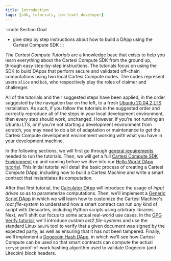 ```yaml
---
title: Introduction
tags: [sdk, tutorials, low-level developer]
---
```


:::note Section Goal
- give step by step instructions about how to build a DApp using the Cartesi Compute SDK
:::


*The Cartesi Compute Tutorials* are a knowledge base that exists to help you learn everything about the Cartesi Compute SDK from the ground up, through easy step-by-step instructions. The tutorials focus on using the SDK to build DApps that perform secure and validated off-chain computations using two local Cartesi Compute nodes. The nodes represent users `alice` and `bob`, who respectively play the roles of claimer and challenger.

All of the tutorials and their suggested steps have been applied, in the order suggested by the navigation bar on the left, to a fresh [Ubuntu 20.04.2 LTS](http://releases.ubuntu.com/20.04/) installation. As such, if you follow the tutorials in the suggested order and correctly reproduce all of the steps in your local development environment, then every step should work, unchanged. However, if you're not running an Ubuntu LTS, or if you're not starting a development environment from scratch, you may need to do a bit of adaptation or maintenance to get the Cartesi Compute development environment working with what you have in your development machine.

In the following sections, we will first go through [general requirements](../tutorials/requirements) needed to run the tutorials. Then, we will get a full [Cartesi Compute SDK Environment](../tutorials/descartes-env) up and running before we dive into our [Hello World DApp tutorial](../tutorials/helloworld/create-project). This initial tutorial will detail the basic process of creating a Cartesi Compute DApp, including how to build a Cartesi Machine and write a smart contract that instantiates its computation.

After that first tutorial, the [Calculator DApp](../tutorials/calculator/create-project) will introduce the usage of *input drives* so as to parameterize computations. Then, we'll implement a [Generic Script DApp](../tutorials/generic-script/create-project/) in which we will learn how to customize the Cartesi Machine's *root file-system* to understand how a smart contract can run *any* kind of script with Descartes, including Python scripts using arbitrary libraries. Next, we'll shift our focus to some actual real-world use cases. In the [GPG Verify tutorial](../tutorials/generic-script/create-project), we'll introduce *custom ext2 file-systems* and use the standard Linux `GnuPG` tool to verify that a given document was signed by the expected party, as well as ensuring that it has not been tampered. Finally, we'll implement a [Dogecoin Hash DApp](../tutorials/dogecoin-hash/create-project), in which we'll see how Cartesi Compute can be used so that smart contracts can compute the actual `scrypt` proof-of-work hashing algorithm used to validate Dogecoin (and Litecoin) block headers.
